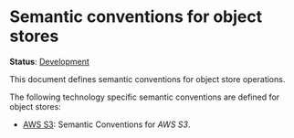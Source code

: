 <!--- Hugo front matter used to generate the website version of this page:
linkTitle: Object stores
--->

# Semantic conventions for object stores

**Status**: [Development][DocumentStatus]

This document defines semantic conventions for object store operations.

The following technology specific semantic conventions are defined for object stores:

- [AWS S3](s3.md): Semantic Conventions for _AWS S3_.

[DocumentStatus]: https://opentelemetry.io/docs/specs/otel/document-status
